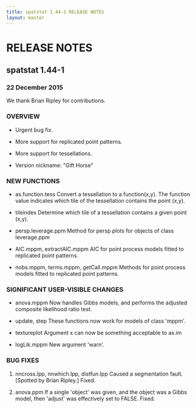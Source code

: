 ```yaml
---
title: spatstat 1.44-1 RELEASE NOTES
layout: master
---
```


# RELEASE NOTES

## spatstat 1.44-1

### 22 December 2015

   We thank Brian Ripley for contributions.

### OVERVIEW

 * Urgent bug fix.

 * More support for replicated point patterns.

 * More support for tessellations.

 * Version nickname: "Gift Horse"

### NEW FUNCTIONS

 * as.function.tess
   Convert a tessellation to a function(x,y). The function value
   indicates which tile of the tessellation contains the point (x,y).

 * tileindex
   Determine which tile of a tessellation contains a given point (x,y).

 * persp.leverage.ppm
   Method for persp plots for objects of class leverage.ppm

 * AIC.mppm, extractAIC.mppm
   AIC for point process models fitted to replicated point patterns.

 * nobs.mppm, terms.mppm, getCall.mppm
   Methods for point process models fitted to replicated point patterns.

### SIGNIFICANT USER-VISIBLE CHANGES

 * anova.mppm
   Now handles Gibbs models, and performs the
   adjusted composite likelihood ratio test.

 * update, step
   These functions now work for models of class 'mppm'.

 * textureplot
   Argument x can now be something acceptable to as.im

 * logLik.mppm
   New argument 'warn'.

### BUG FIXES

 1. nncross.lpp, nnwhich.lpp, distfun.lpp
  Caused a segmentation fault.
  [Spotted by Brian Ripley.]
  Fixed.

 2. anova.ppm
  If a single 'object' was given, and the object was a Gibbs model,
  then 'adjust' was effectively set to FALSE.
  Fixed.

